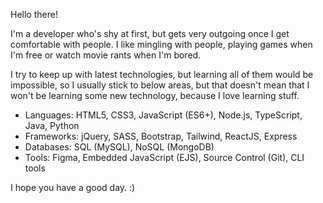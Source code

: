 <!--<img title="GitHub Banner" src="resources/FullStackDev.png" alt="Banner with name and an illustration of a person" />-->

Hello there!

I'm a developer who's shy at first, but gets very outgoing once I get comfortable with people. I like mingling with people, playing games when I'm free or watch movie rants when I'm bored.

I try to keep up with latest technologies, but learning all of them would be impossible, so I usually stick to below areas, but that doesn't mean that I won't be learning some new technology, because I love learning stuff.
   - Languages: HTML5, CSS3, JavaScript (ES6+), Node.js, TypeScript, Java, Python
   - Frameworks: jQuery, SASS, Bootstrap, Tailwind, ReactJS, Express
   - Databases: SQL (MySQL), NoSQL (MongoDB)
   - Tools: Figma, Embedded JavaScript (EJS), Source Control (Git), CLI tools

<!-- Here are my socials, if you want to connect with or contact me.
[LinkedIn](https://www.linkedin.com/in/shiva-pendem) -->

I hope you have a good day. :)

<!---
shivaprakash-sudo/shivaprakash-sudo is a ✨ special ✨ repository because its `README.md` (this file) appears on your GitHub profile.
You can click the Preview link to take a look at your changes.
--->
